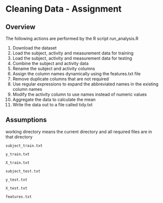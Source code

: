 # Cleaning Data - Assignment

## Overview
The following actions are performed by the R script run_analysis.R

1.  Download the dataset
2.  Load the subject, activity and measurement data for training
3.  Load the subject, activity and measurement data for testing
4.  Combine the subject and activity data
5.  Rename the subject and activity columns
6.  Assign the column names dynamically using the features.txt file
7.  Remove duplicate columns that are not required
8.  Use regular expressions to expand the abbreviated names in the existing column names
9.  Modify the activity column to use names instead of numeric values
10. Aggregate the data to calculate the mean
11. Write the data out to a file called tidy.txt


## Assumptions

working directory means the current directory and all required files are in that directory
    
    
    subject_train.txt
    
    y_train.txt
    
    X_train.txt
    
    subject_test.txt
    
    y_test.txt
    
    X_test.txt
    
    features.txt
    
 
